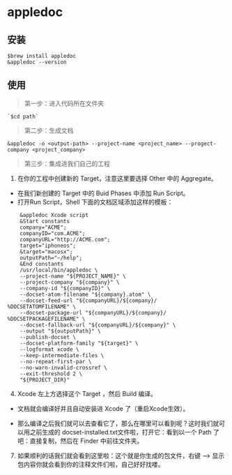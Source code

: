 # appledoc

## 安装
	
	$brew install appledoc
	&appledoc --version

## 使用

> 第一步：进入代码所在文件夹
	
	`$cd path`	
	
> 第二步：生成文档

`&appledoc -o <output-path> --project-name <project_name> --progect-company <project_company>`

> 第三步：集成进我们自己的工程
	
1. 在你的工程中创建新的 Target，注意这里要选择 Other 中的 Aggregate。
+ 在我们新创建的 Target 中的 Buid Phases 中添加 Run Script。
+ 打开Run Script，Shell 下面的文档区域添加这样的模板：

```
	&appledoc Xcode script  
	&Start constants  
	company="ACME";  
	companyID="com.ACME";
	companyURL="http://ACME.com";
	target="iphoneos";
	&target="macosx";
	outputPath="~/help";
	&End constants
	/usr/local/bin/appledoc \
	--project-name "${PROJECT_NAME}" \
	--project-company "${company}" \
	--company-id "${companyID}" \
	--docset-atom-filename "${company}.atom" \
	--docset-feed-url "${companyURL}/${company}/	%DOCSETATOMFILENAME" \
	--docset-package-url "${companyURL}/${company}/	%DOCSETPACKAGEFILENAME" \
	--docset-fallback-url "${companyURL}/${company}" \
	--output "${outputPath}" \
	--publish-docset \
	--docset-platform-family "${target}" \
	--logformat xcode \
	--keep-intermediate-files \
	--no-repeat-first-par \
	--no-warn-invalid-crossref \
	--exit-threshold 2 \
	"${PROJECT_DIR}"
```

4. Xcode 左上方选择这个 Target ，然后 Build 编译。
+ 文档就会编译好并且自动安装进 Xcode 了（重启Xcode生效）。
* 那么编译之后我们就可以去查看它了，那么在哪里可以看到呢？这时我们就可以用之前生成的 docset-installed.txt文件啦，打开它：看到以一个 Path 了吧：直接复制，然后在 Finder 中前往文件夹。
7. 如果顺利的话我们就会看到这里啦：这个就是你生成的包文件，右键 --> 显示包内容你就会看到你的注释文件们啦，自己好好找喽。
	

